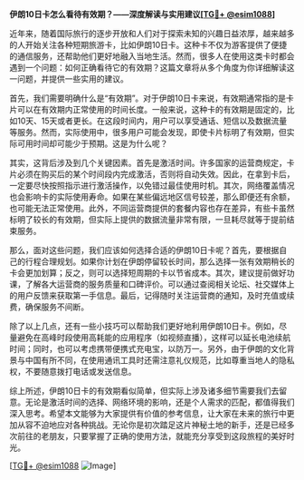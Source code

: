 **伊朗10日卡怎么看待有效期？——深度解读与实用建议[[TG💪+ @esim1088](https://t.me/s/esim1088)]**

近年来，随着国际旅行的逐步开放和人们对于探索未知的兴趣日益浓厚，越来越多的人开始关注各种短期旅游卡，比如伊朗10日卡。这种卡不仅为游客提供了便捷的通信服务，还帮助他们更好地融入当地生活。然而，很多人在使用这类卡时都会遇到一个问题：如何正确看待它的有效期？这篇文章将从多个角度为你详细解读这一问题，并提供一些实用的建议。

首先，我们需要明确什么是“有效期”。对于伊朗10日卡来说，有效期通常指的是卡片可以在有效期内正常使用的时间长度。一般来说，这种卡的有效期是固定的，比如10天、15天或者更长。在这段时间内，用户可以享受通话、短信以及数据流量等服务。然而，实际使用中，很多用户可能会发现，即使卡片标明了有效期，但实际可用时间却可能少于预期。这是为什么呢？

其实，这背后涉及到几个关键因素。首先是激活时间。许多国家的运营商规定，卡片必须在购买后的某个时间段内完成激活，否则将自动失效。因此，在拿到卡后，一定要尽快按照指示进行激活操作，以免错过最佳使用时机。其次，网络覆盖情况也会影响卡的实际使用寿命。如果在某些偏远地区信号较差，那么即便还有余额，也可能无法正常使用。此外，不同运营商提供的套餐内容也存在差异，有些卡虽然标明了较长的有效期，但实际上提供的数据流量非常有限，一旦耗尽就等于提前结束服务。

那么，面对这些问题，我们应该如何选择合适的伊朗10日卡呢？首先，要根据自己的行程合理规划。如果你计划在伊朗停留较长时间，那么选择一张有效期稍长的卡会更加划算；反之，则可以选择短周期的卡以节省成本。其次，建议提前做好功课，了解各大运营商的服务质量和口碑评价。可以通过查阅相关论坛、社交媒体上的用户反馈来获取第一手信息。最后，记得随时关注运营商的通知，及时充值或续费，确保服务不间断。

除了以上几点，还有一些小技巧可以帮助我们更好地利用伊朗10日卡。例如，尽量避免在高峰时段使用高耗能的应用程序（如视频直播），这样可以延长电池续航时间；同时，也可以考虑携带便携式充电宝，以防万一。另外，由于伊朗的文化背景与中国有所不同，在使用通讯工具时还需注意礼仪规范，比如尊重当地人的隐私权，不要随意拨打电话或发送信息。

综上所述，伊朗10日卡的有效期看似简单，但实际上涉及诸多细节需要我们去留意。无论是激活时间的选择、网络环境的影响，还是个人需求的匹配，都值得我们深入思考。希望本文能够为大家提供有价值的参考信息，让大家在未来的旅行中更加从容不迫地应对各种挑战。无论你是初次踏足这片神秘土地的新手，还是已经多次前往的老朋友，只要掌握了正确的使用方法，就能充分享受到这段旅程的美好时光。

[[TG💪+ @esim1088](https://t.me/s/esim1088) ![Image](https://i.postimg.cc/4NQfJmqS/Snipaste-2025-05-13-00-14-12.png)]